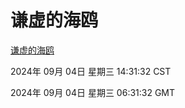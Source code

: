# 谦虚的海鸥
[谦虚的海鸥](http://219.139.196.164:56308/qxdho/course/base/hotlink/index.php)

2024年 09月 04日 星期三 14:31:32 CST

2024年 09月 04日 星期三 06:31:32 GMT
